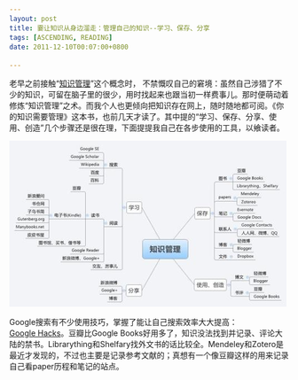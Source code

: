 ```yaml
---
layout: post
title: 嫑让知识从身边溜走：管理自己的知识--学习、保存、分享
tags: [ASCENDING, READING]
date: 2011-12-10T00:07:00+0800

---
```


老早之前接触“[知识管理][Knowledge_management]”这个概念时， 不禁慨叹自己的窘境：虽然自己涉猎了不少的知识，可留在脑子里的很少，用时找起来也跟当初一样费事儿。那时便萌动着修炼“知识管理”之术。而我个人也更倾向把知识存在网上，随时随地都可阅。《你的知识需要管理》这本书，也前几天才读了。其中提的“学习、保存、分享、使用、创造”几个步骤还是很在理，下面提提我自己在各步使用的工具，以飨读者。

![知识管理][MindMap]

Google搜索有不少使用技巧，掌握了能让自己搜索效率大大提高：  
[Google Hacks][]。豆瓣比Google Books好用多了，知识没法找到并记录、评论大陆的禁书。Librarything和Shelfary找外文书的话比较全。Mendeley和Zotero是最近才发现的，不过也主要是记录参考文献的；真想有一个像豆瓣这样的用来记录自己看paper历程和笔记的站点。


[Knowledge_management]: https://en.wikipedia.org/wiki/Knowledge_management
[MindMap]: ../../assets/posts/images/2011-12-10-knowledge-management.jpeg "知识管理图"
[Google Hacks]: http://inject.blogbus.com/logs/128065289.html

